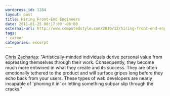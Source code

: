 ```yaml
--- 
wordpress_id: 1284
layout: post
title: Hiring Front-End Engineers
date: 2011-01-25 00:17:09 -06:00
external-url: http://www.computedstyle.com/2010/12/hiring-front-end-engineers.html
tags:
- career
categories: excerpt
---
```

 <a href="http://www.computedstyle.com/2010/12/hiring-front-end-engineers.html">Chris Zacharias</a>: "Artistically-minded individuals derive personal value from expressing themselves through their work. Consequently, they become much more entwined in what they create and its success. They are often emotionally tethered to the product and will surface gripes long before they echo back from your users. These types of web developers are nearly incapable of 'phoning it in' or letting something subpar slip through the cracks."
